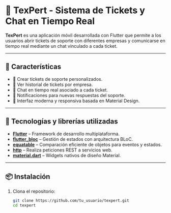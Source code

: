 # 💬 TexPert - Sistema de Tickets y Chat en Tiempo Real

**TexPert** es una aplicación móvil desarrollada con Flutter que permite a los usuarios abrir tickets de soporte con diferentes empresas y comunicarse en tiempo real mediante un chat vinculado a cada ticket.

---

## 🚀 Características

- 📝 Crear tickets de soporte personalizados.
- 📂 Ver historial de tickets por empresa.
- 💬 Chat en tiempo real asociado a cada ticket.
- 🔔 Notificaciones para nuevas respuestas del soporte.
- 🎨 Interfaz moderna y responsiva basada en Material Design.

---

## 🧰 Tecnologías y librerías utilizadas

- **[Flutter](https://flutter.dev/)** – Framework de desarrollo multiplataforma.
- **[flutter_bloc](https://pub.dev/packages/flutter_bloc)** – Gestión de estados con arquitectura BLoC.
- **[equatable](https://pub.dev/packages/equatable)** – Comparación eficiente de objetos para eventos y estados.
- **[http](https://pub.dev/packages/http)** – Realiza peticiones REST a servicios web.
- **[material.dart](https://api.flutter.dev/flutter/material/material-library.html)** – Widgets nativos de diseño Material.

---

## 📦 Instalación

1. Clona el repositorio:
   ```bash
   git clone https://github.com/tu_usuario/texpert.git
   cd texpert
   ```
